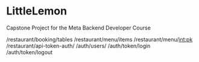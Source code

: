 # LittleLemon
Capstone Project for the Meta Backend Developer Course

/restaurant/booking/tables
/restaurant/menu/items
/restaurant/menu/<int:pk>
/restaurant/api-token-auth/
/auth/users/
/auth/token/login
/auth/token/logout
